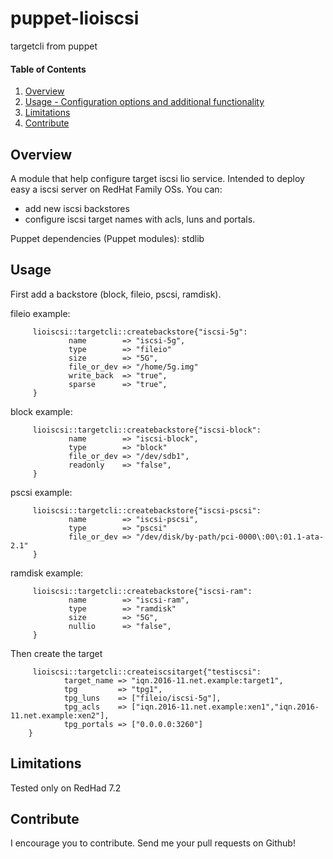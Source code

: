 # puppet-lioiscsi
targetcli from puppet

#### Table of Contents

1. [Overview](#overview)
2. [Usage - Configuration options and additional functionality](#usage)
3. [Limitations](#limitations)
4. [Contribute](#contribute)

## Overview

A module that help configure target iscsi lio service. 
Intended to deploy easy a iscsi server on RedHat Family OSs.
You can:
- add new iscsi backstores
- configure iscsi target names with acls, luns and portals.

Puppet dependencies (Puppet modules):
    stdlib

## Usage

First add a backstore (block, fileio, pscsi, ramdisk).

fileio example:
```
     lioiscsi::targetcli::createbackstore{"iscsi-5g":
             name        => "iscsi-5g",
             type        => "fileio"
             size        => "5G",
             file_or_dev => "/home/5g.img"
             write_back  => "true",
             sparse      => "true",
     }
```
block example:
```
     lioiscsi::targetcli::createbackstore{"iscsi-block":
             name        => "iscsi-block",
             type        => "block"
             file_or_dev => "/dev/sdb1",
             readonly    => "false",
     }
```
pscsi example:
```
     lioiscsi::targetcli::createbackstore{"iscsi-pscsi":
             name        => "iscsi-pscsi",
             type        => "pscsi"
             file_or_dev => "/dev/disk/by-path/pci-0000\:00\:01.1-ata-2.1"
     }
```
ramdisk example:
```
     lioiscsi::targetcli::createbackstore{"iscsi-ram":
             name        => "iscsi-ram",
             type        => "ramdisk"
             size        => "5G",
             nullio      => "false",
     }
```

Then create the target
```
     lioiscsi::targetcli::createiscsitarget{"testiscsi":
            target_name => "iqn.2016-11.net.example:target1",
            tpg         => "tpg1",
            tpg_luns    => ["fileio/iscsi-5g"],
            tpg_acls    => ["iqn.2016-11.net.example:xen1","iqn.2016-11.net.example:xen2"],
            tpg_portals => ["0.0.0.0:3260"]
    }
```

## Limitations

Tested only on RedHad 7.2

## Contribute

I encourage you to contribute. Send me your pull requests on Github!